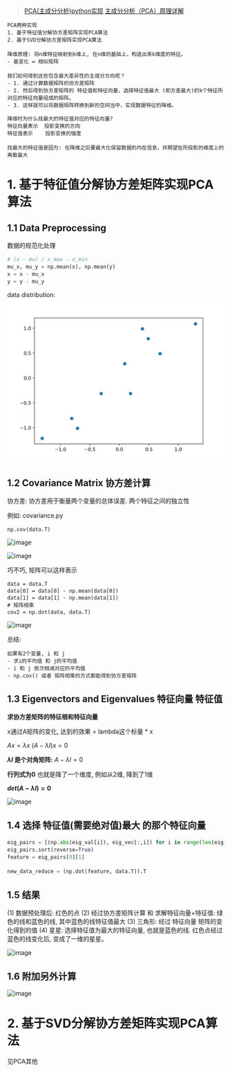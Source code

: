>[PCA(主成分分析)python实现](https://www.jianshu.com/p/4528aaa6dc48)
>[主成分分析（PCA）原理详解](https://zhuanlan.zhihu.com/p/37777074)

```
PCA两种实现
1. 基于特征值分解协方差矩阵实现PCA算法
2. 基于SVD分解协方差矩阵实现PCA算法

降维原理: 将n维特征映射到k维上, 在n维的基础上，构造出来k维度的特征。
- 基变化 = 相似矩阵

我们如何得到这些包含最大差异性的主成分方向呢？
- 1. 通过计算数据矩阵的协方差矩阵
- 2. 然后得到协方差矩阵的 特征值和特征向量，选择特征值最大 (即方差最大)的k个特征所对应的特征向量组成的矩阵。
- 3. 这样就可以将数据矩阵转换到新的空间当中，实现数据特征的降维。
```

```
降维时为什么找最大的特征值对应的特征向量?
特征向量表示  投影变换的方向
特征值表示    投影变换的强度

找最大的特征值是因为: 在降维之后要最大化保留数据的内在信息，并期望在所投影的维度上的离散最大
```
# 1. 基于特征值分解协方差矩阵实现PCA算法

## 1.1 Data Preprocessing
数据的规范化处理
```python
# (x - mu) / x_max - x_min
mu_x, mu_y = np.mean(x), np.mean(y)
x = x - mu_x
y = y - mu_y
```
data distribution:
![image](./../imgs/pca_python_1.png)

## 1.2 Covariance Matrix 协方差计算

协方差: 协方差用于衡量两个变量的总体误差. 两个特征之间的独立性

例如: covariance.py
```
np.cov(data.T)
```
![image](https://upload-images.jianshu.io/upload_images/1825085-d9099c1e48c80e54.png?imageMogr2/auto-orient/strip|imageView2/2/w/339/format/webp)

![image](https://wx2.sinaimg.cn/mw1024/701c57e5gy1gd1nd764xkj20u00wi77k.jpg)

巧不巧, 矩阵可以这样表示

```
data = data.T
data[0] = data[0] - np.mean(data[0])
data[1] = data[1] - np.mean(data[1])
# 矩阵相乘
cov2 = np.dot(data, data.T)
```
![image](https://wx1.sinaimg.cn/mw1024/701c57e5gy1gd1nww3solj21mc0u0tgl.jpg)

总结:
```
如果有2个变量, i 和 j
- 求i的平均值 和 j的平均值
- i 和 j 依次相减对应的平均值
- np.cov() 或者 矩阵相乘的方式都能得到协方差矩阵
```

## 1.3 Eigenvectors and Eigenvalues 特征向量 特征值
**求协方差矩阵的特征根和特征向量**

x通过A矩阵的变化, 达到的效果 = lambda这个标量 * x

$Ax = \lambda x$
$(A - \lambda I) x = 0$

**$\lambda I$ 是个对角矩阵:** $A - \lambda I = 0$

**行列式为0**
也就是降了一个维度, 例如从2维, 降到了1维

**$det(A - \lambda I) = 0$**

![image](https://wx2.sinaimg.cn/mw1024/701c57e5gy1gd1q4fgi3yj20u01j2dl9.jpg)


## 1.4 选择 特征值(需要绝对值)最大 的那个特征向量
```python
eig_pairs = [(np.abs(eig_val[i]), eig_vec[:,i]) for i in range(len(eig_val))]
eig_pairs.sort(reverse=True)
feature = eig_pairs[0][1]

new_data_reduce = (np.dot(feature, data.T)).T
```

## 1.5 结果
(1) 数据预处理后: 红色的点
(2) 经过协方差矩阵计算 和 求解特征向量+特征值: 绿色的线和蓝色的线, 其中蓝色的线特征值最大
(3) 三角形: 经过 特征向量 矩阵的变化得到的值
(4) 星星: 选择特征值为最大的特征向量, 也就是蓝色的线. 红色点经过蓝色的线变化后, 变成了一维的星星。

![image](https://wx4.sinaimg.cn/mw1024/701c57e5ly1gd2ofmfi1zj20zk0qogmb.jpg)

## 1.6 附加另外计算
![image](https://wx1.sinaimg.cn/mw1024/701c57e5gy1gd2qe6hcrsj20u014078u.jpg)


# 2. 基于SVD分解协方差矩阵实现PCA算法
见PCA其他
